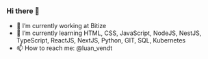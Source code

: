 ### Hi there 👋


- 🔭 I’m currently working at Bitize
- 🌱 I’m currently learning HTML, CSS, JavaScript, NodeJS, NestJS, TypeScript, ReactJS, NextJS, Python, GIT, SQL, Kubernetes
- 📫 How to reach me: @luan_vendt

